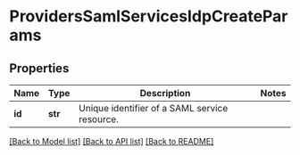 # ProvidersSamlServicesIdpCreateParams

## Properties
Name | Type | Description | Notes
------------ | ------------- | ------------- | -------------
**id** | **str** | Unique identifier of a SAML service resource. | 

[[Back to Model list]](../README.md#documentation-for-models) [[Back to API list]](../README.md#documentation-for-api-endpoints) [[Back to README]](../README.md)


